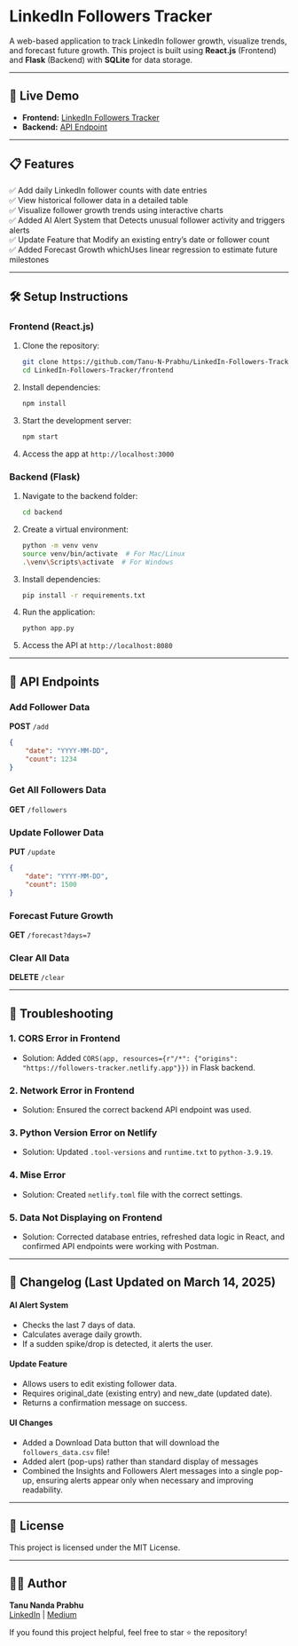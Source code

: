 # LinkedIn Followers Tracker

A web-based application to track LinkedIn follower growth, visualize trends, and forecast future growth. This project is built using **React.js** (Frontend) and **Flask** (Backend) with **SQLite** for data storage.

---
## 🚀 Live Demo
- **Frontend:** [LinkedIn Followers Tracker](https://followers-tracker.netlify.app)
- **Backend:** [API Endpoint](https://linkedin-followers-tracker-production.up.railway.app)

---

## 📋 Features
✅ Add daily LinkedIn follower counts with date entries  
✅ View historical follower data in a detailed table  
✅ Visualize follower growth trends using interactive charts  
✅ Added AI Alert System that Detects unusual follower activity and triggers alerts  
✅ Update Feature that Modify an existing entry’s date or follower count  
✅ Added Forecast Growth whichUses linear regression to estimate future milestones  

---


## 🛠️ Setup Instructions

### Frontend (React.js)
1. Clone the repository:
   ```bash
   git clone https://github.com/Tanu-N-Prabhu/LinkedIn-Followers-Tracker.git
   cd LinkedIn-Followers-Tracker/frontend
   ```
2. Install dependencies:
   ```bash
   npm install
   ```
3. Start the development server:
   ```bash
   npm start
   ```
4. Access the app at `http://localhost:3000`

### Backend (Flask)
1. Navigate to the backend folder:
   ```bash
   cd backend
   ```
2. Create a virtual environment:
   ```bash
   python -m venv venv
   source venv/bin/activate  # For Mac/Linux
   .\venv\Scripts\activate  # For Windows
   ```
3. Install dependencies:
   ```bash
   pip install -r requirements.txt
   ```
4. Run the application:
   ```bash
   python app.py
   ```
5. Access the API at `http://localhost:8080`

---

## 🔌 API Endpoints

### Add Follower Data
**POST** `/add`
```json
{
    "date": "YYYY-MM-DD",
    "count": 1234
}
```

### Get All Followers Data
**GET** `/followers`

### Update Follower Data
**PUT** `/update`
```json
{
    "date": "YYYY-MM-DD",
    "count": 1500
}
```

### Forecast Future Growth
**GET** `/forecast?days=7`

### Clear All Data
**DELETE** `/clear`

---

## 🐞 Troubleshooting

### 1. **CORS Error in Frontend**
- Solution: Added `CORS(app, resources={r"/*": {"origins": "https://followers-tracker.netlify.app"}})` in Flask backend.

### 2. **Network Error in Frontend**
- Solution: Ensured the correct backend API endpoint was used.

### 3. **Python Version Error on Netlify**
- Solution: Updated `.tool-versions` and `runtime.txt` to `python-3.9.19`.

### 4. **Mise Error**
- Solution: Created `netlify.toml` file with the correct settings.

### 5. **Data Not Displaying on Frontend**
- Solution: Corrected database entries, refreshed data logic in React, and confirmed API endpoints were working with Postman.

---

## 📢 Changelog (Last Updated on March 14, 2025)

#### AI Alert System
* Checks the last 7 days of data.
* Calculates average daily growth.
* If a sudden spike/drop is detected, it alerts the user.
  

#### Update Feature
* Allows users to edit existing follower data.
* Requires original_date (existing entry) and new_date (updated date).
* Returns a confirmation message on success.

#### UI Changes
* Added a Download Data button that will download the `followers_data.csv` file! 
* Added alert (pop-ups) rather than standard display of messages
* Combined the Insights and Followers Alert messages into a single pop-up, ensuring alerts appear only when necessary and improving readability.
---

## 📄 License
This project is licensed under the MIT License.

---

## 👨‍💻 Author
**Tanu Nanda Prabhu**  
[LinkedIn](https://www.linkedin.com/in/tanu-nanda-prabhu/) | [Medium](https://medium.com/@tanu.nanda.prabhu)  

If you found this project helpful, feel free to star ⭐ the repository!

